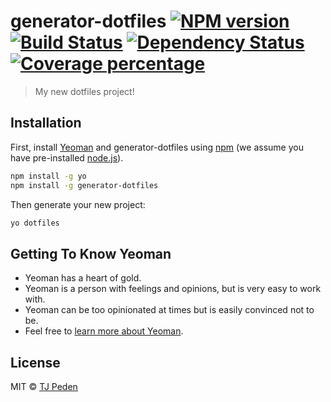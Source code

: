 # generator-dotfiles [![NPM version][npm-image]][npm-url] [![Build Status][travis-image]][travis-url] [![Dependency Status][daviddm-image]][daviddm-url] [![Coverage percentage][coveralls-image]][coveralls-url]
> My new dotfiles project!

## Installation

First, install [Yeoman](http://yeoman.io) and generator-dotfiles using [npm](https://www.npmjs.com/) (we assume you have pre-installed [node.js](https://nodejs.org/)).

```bash
npm install -g yo
npm install -g generator-dotfiles
```

Then generate your new project:

```bash
yo dotfiles
```

## Getting To Know Yeoman

 * Yeoman has a heart of gold.
 * Yeoman is a person with feelings and opinions, but is very easy to work with.
 * Yeoman can be too opinionated at times but is easily convinced not to be.
 * Feel free to [learn more about Yeoman](http://yeoman.io/).

## License

MIT © [TJ Peden]()


[npm-image]: https://badge.fury.io/js/generator-dotfiles.svg
[npm-url]: https://npmjs.org/package/generator-dotfiles
[travis-image]: https://travis-ci.org/tjpeden/generator-dotfiles.svg?branch=master
[travis-url]: https://travis-ci.org/tjpeden/generator-dotfiles
[daviddm-image]: https://david-dm.org/tjpeden/generator-dotfiles.svg?theme=shields.io
[daviddm-url]: https://david-dm.org/tjpeden/generator-dotfiles
[coveralls-image]: https://coveralls.io/repos/tjpeden/generator-dotfiles/badge.svg
[coveralls-url]: https://coveralls.io/r/tjpeden/generator-dotfiles
